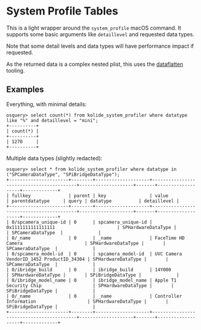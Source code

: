 # System Profile Tables

This is a light wrapper around the `system_profile` macOS command. It
supports some basic arguments like `detaillevel` and requested data
types.

Note that some detail levels and data types will have performance
impact if requested.

As the returned data is a complex nested plist, this uses the
[dataflatten](https://godoc.org/github.com/kolide/launcher/pkg/dataflatten)
tooling.


## Examples

Everything, with minimal details:
```
osquery> select count(*) from kolide_system_profiler where datatype like "%" and detaillevel = "mini";
+----------+
| count(*) |
+----------+
| 1270     |
+----------+
```

Multiple data types (slightly redacted):
```
osquery> select * from kolide_system_profiler where datatype in ("SPCameraDataType", "SPiBridgeDataType");
+----------------------+--------+--------------------+------------------------------------------+--------------------+-------+-------------------+-------------+
| fullkey              | parent | key                | value                                    | parentdatatype     | query | datatype          | detaillevel |
+----------------------+--------+--------------------+------------------------------------------+--------------------+-------+-------------------+-------------+
| 0/spcamera_unique-id | 0      | spcamera_unique-id | 0x1111111111111111                       | SPHardwareDataType |       | SPCameraDataType  |             |
| 0/_name              | 0      | _name              | FaceTime HD Camera                       | SPHardwareDataType |       | SPCameraDataType  |             |
| 0/spcamera_model-id  | 0      | spcamera_model-id  | UVC Camera VendorID_1452 ProductID_34304 | SPHardwareDataType |       | SPCameraDataType  |             |
| 0/ibridge_build      | 0      | ibridge_build      | 14Y000                                   | SPHardwareDataType |       | SPiBridgeDataType |             |
| 0/ibridge_model_name | 0      | ibridge_model_name | Apple T1 Security Chip                   | SPHardwareDataType |       | SPiBridgeDataType |             |
| 0/_name              | 0      | _name              | Controller Information                   | SPHardwareDataType |       | SPiBridgeDataType |             |
+----------------------+--------+--------------------+------------------------------------------+--------------------+-------+-------------------+-------------+

```
